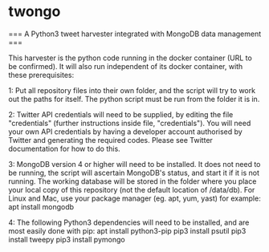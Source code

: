 # twongo

=== A Python3 tweet harvester integrated with MongoDB data management ===

This harvester is the python code running in the docker container (URL to be confirmed).
It will also run independent of its docker container, with these prerequisites:

1: Put all repository files into their own folder, and the script will try to work out the paths for itself.
The python script must be run from the folder it is in.

2: Twitter API credentials will need to be supplied, by editing the file "credentials"
(further instructions inside file, "credentials"). You will need your own API
credentials by having a developer account authorised by Twitter and generating
the required codes. Please see Twitter documentation for how to do this.

3: MongoDB version 4 or higher will need to be installed. It does not need to be running,
the script will ascertain MongoDB's status, and start it if it is not running.
The working database will be stored in the folder where you place your local copy
of this repository (not the default location of /data/db).
For Linux and Mac, use your package manager (eg. apt, yum, yast)
for example:
apt install mongodb

4: The following Python3 dependencies will need to be installed, and are most easily done with pip: 
apt install python3-pip
pip3 install psutil
pip3 install tweepy
pip3 install pymongo
